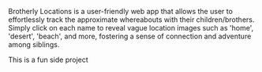 Brotherly Locations is a user-friendly web app that allows the user to effortlessly track the approximate whereabouts with their children/brothers. 
Simply click on each name to reveal vague location images such as 'home', 'desert', 'beach', and more, fostering a sense of connection and adventure among siblings.

This is a fun side project